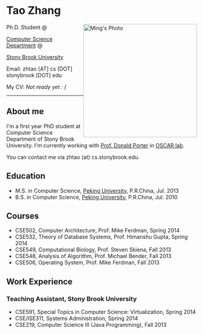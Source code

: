 
# Tao Zhang
<img src="imgs/zhtao_small.jpg" alt="Ming's Photo" style="float: right; width: 300px" />

Ph.D. Student @

[Computer Science Department](http://www.cs.stonybrook.edu) @

[Stony Brook University](http://www.stonybrook.edu)

Email: zhtao [AT] cs [DOT] stonybrook [DOT] edu

My CV: *Not ready yet : (*

***

## About me

I'm a first year PhD student at Computer Science Department of Stony Brook University.
I'm currently working with [Prof. Donald Porter](http://www.cs.stonybrook.edu/~porter/) in [OSCAR lab](http://oscar.cs.stonybrook.edu/).

You can contact me via zhtao (at) cs.stonybrook.edu.

## Education
* M.S. in Computer Science, [Peking University](http://www.pku.edu.cn/), P.R.China, Jul. 2013
* B.S. in Computer Science, [Peking University](http://www.pku.edu.cn/), P.R.China, Jul. 2010

## Courses
* CSE502, Computer Architecture, Prof. Mike Ferdman, Spring 2014
* CSE532, Theory of Database Systems, Prof. Himanshu Gupta, Spring 2014
* CSE549, Computational Biology, Prof. Steven Skiena, Fall 2013
* CSE548, Analysis of Algorithm, Prof. Michael Bender, Fall 2013
* CSE506, Operating System, Prof. Mike Ferdman, Fall 2013

## Work Experience
### Teaching Assistant, Stony Brook University
* CSE591, Special Topics in Computer Science: Virtualization, Spring 2014
* CSE/ISE311, Systems Administration, Spring 2014
* CSE219, Computer Science III (Java Programming), Fall 2013

